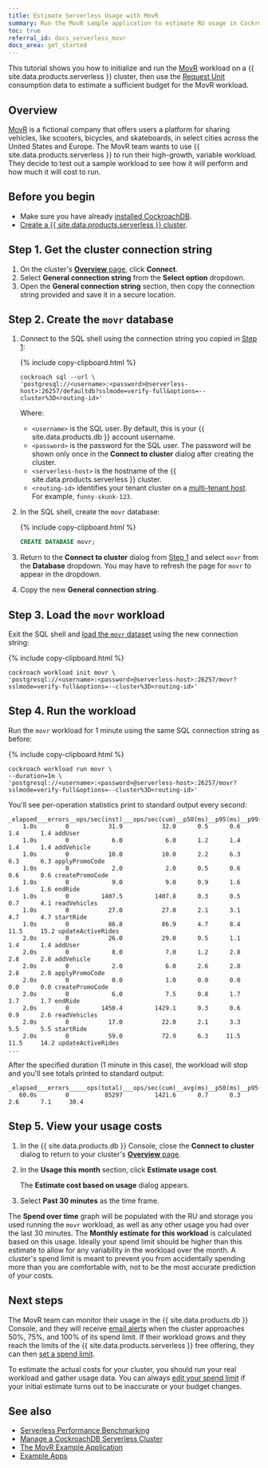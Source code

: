 ```yaml
---
title: Estimate Serverless Usage with MovR
summary: Run the MovR sample application to estimate RU usage in CockroachDB Serverless.
toc: true
referral_id: docs_serverless_movr
docs_area: get_started
---
```


This tutorial shows you how to initialize and run the [MovR](../{{site.versions["stable"]}}/movr.html) workload on a {{ site.data.products.serverless }} cluster, then use the [Request Unit](serverless-faqs.html#what-is-a-request-unit) consumption data to estimate a sufficient budget for the MovR workload.

## Overview

[MovR](../{{site.versions["stable"]}}/movr.html) is a fictional company that offers users a platform for sharing vehicles, like scooters, bicycles, and skateboards, in select cities across the United States and Europe. The MovR team wants to use {{ site.data.products.serverless }} to run their high-growth, variable workload. They decide to test out a sample workload to see how it will perform and how much it will cost to run.

## Before you begin

- Make sure you have already [installed CockroachDB](../{{site.versions["stable"]}}/install-cockroachdb.html).
- [Create a {{ site.data.products.serverless }} cluster](quickstart.html).

## Step 1. Get the cluster connection string

1. On the cluster's [**Overview** page](cluster-overview-page.html), click **Connect**.
1. Select **General connection string** from the **Select option** dropdown.
1. Open the **General connection string** section, then copy the connection string provided and save it in a secure location.

## Step 2. Create the `movr` database

1. Connect to the SQL shell using the connection string you copied in [Step 1](#step-1-get-the-cluster-connection-string):

    {% include copy-clipboard.html %}
    ~~~ shell
    cockroach sql --url \
    'postgresql://<username>:<password>@serverless-host>:26257/defaultdb?sslmode=verify-full&options=--cluster%3D<routing-id>'
    ~~~
    
    Where:
      - `<username>` is the SQL user. By default, this is your {{ site.data.products.db }} account username.
      - `<password>` is the password for the SQL user. The password will be shown only once in the **Connect to cluster** dialog after creating the cluster.
      - `<serverless-host>` is the hostname of the {{ site.data.products.serverless }} cluster.
      - `<routing-id>` identifies your tenant cluster on a [multi-tenant host](architecture.html#architecture). For example, `funny-skunk-123`.

1. In the SQL shell, create the `movr` database:

    {% include copy-clipboard.html %}
    ~~~ sql
    CREATE DATABASE movr;
    ~~~
  
1. Return to the **Connect to cluster** dialog from [Step 1](#step-1-get-the-cluster-connection-string) and select `movr` from the **Database** dropdown. You may have to refresh the page for `movr` to appear in the dropdown.

1. Copy the new **General connection string**.

## Step 3. Load the `movr` workload

Exit the SQL shell and [load the `movr` dataset](../{{site.versions["stable"]}}/cockroach-workload.html#movr-workload) using the new connection string:

  {% include copy-clipboard.html %}
  ~~~ shell
  cockroach workload init movr \
  'postgresql://<username>:<password>@serverless-host>:26257/movr?sslmode=verify-full&options=--cluster%3D<routing-id>'
  ~~~

## Step 4. Run the workload

Run the `movr` workload for 1 minute using the same SQL connection string as before:

  {% include copy-clipboard.html %}
  ~~~ shell
  cockroach workload run movr \
  --duration=1m \
  'postgresql://<username>:<password>@serverless-host>:26257/movr?sslmode=verify-full&options=--cluster%3D<routing-id>'
  ~~~

  You'll see per-operation statistics print to standard output every second:

  ~~~
  _elapsed___errors__ops/sec(inst)___ops/sec(cum)__p50(ms)__p95(ms)__p99(ms)_pMax(ms)
      1.0s        0           31.9           32.0      0.5      0.6      1.4      1.4 addUser
      1.0s        0            6.0            6.0      1.2      1.4      1.4      1.4 addVehicle
      1.0s        0           10.0           10.0      2.2      6.3      6.3      6.3 applyPromoCode
      1.0s        0            2.0            2.0      0.5      0.6      0.6      0.6 createPromoCode
      1.0s        0            9.0            9.0      0.9      1.6      1.6      1.6 endRide
      1.0s        0         1407.5         1407.8      0.3      0.5      0.7      4.1 readVehicles
      1.0s        0           27.0           27.0      2.1      3.1      4.7      4.7 startRide
      1.0s        0           86.8           86.9      4.7      8.4     11.5     15.2 updateActiveRides
      2.0s        0           26.0           29.0      0.5      1.1      1.4      1.4 addUser
      2.0s        0            8.0            7.0      1.2      2.8      2.8      2.8 addVehicle
      2.0s        0            2.0            6.0      2.6      2.8      2.8      2.8 applyPromoCode
      2.0s        0            0.0            1.0      0.0      0.0      0.0      0.0 createPromoCode
      2.0s        0            6.0            7.5      0.8      1.7      1.7      1.7 endRide
      2.0s        0         1450.4         1429.1      0.3      0.6      0.9      2.6 readVehicles
      2.0s        0           17.0           22.0      2.1      3.3      5.5      5.5 startRide
      2.0s        0           59.0           72.9      6.3     11.5     11.5     14.2 updateActiveRides
  ...
  ~~~

  After the specified duration (1 minute in this case), the workload will stop and you'll see totals printed to standard output:

  ~~~
  _elapsed___errors_____ops(total)___ops/sec(cum)__avg(ms)__p50(ms)__p95(ms)__p99(ms)_pMax(ms)__result
     60.0s        0          85297         1421.6      0.7      0.3      2.6      7.1     30.4
  ~~~
      
## Step 5. View your usage costs

1. In the {{ site.data.products.db }} Console, close the **Connect to cluster** dialog to return to your cluster's [**Overview** page](cluster-overview-page.html).

1. In the **Usage this month** section, click **Estimate usage cost**.

    The **Estimate cost based on usage** dialog appears.
    
1. Select **Past 30 minutes** as the time frame.

The **Spend over time** graph will be populated with the RU and storage you used running the `movr` workload, as well as any other usage you had over the last 30 minutes. The **Monthly estimate for this workload** is calculated based on this usage. Ideally your spend limit should be higher than this estimate to allow for any variability in the workload over the month. A cluster's spend limit is meant to prevent you from accidentally spending more than you are comfortable with, not to be the most accurate prediction of your costs.

## Next steps

The MovR team can monitor their usage in the {{ site.data.products.db }} Console, and they will receive [email alerts](alerts-page.html#configure-alerts) when the cluster approaches 50%, 75%, and 100% of its spend limit. If their workload grows and they reach the limits of the {{ site.data.products.serverless }} free offering, they can then [set a spend limit](serverless-cluster-management.html#edit-your-spend-limit).

To estimate the actual costs for your cluster, you should run your real workload and gather usage data. You can always [edit your spend limit](serverless-cluster-management.html) if your initial estimate turns out to be inaccurate or your budget changes.

## See also

- [Serverless Performance Benchmarking](serverless-benchmarking.html)
- [Manage a CockroachDB Serverless Cluster](serverless-cluster-management.html)
- [The MovR Example Application](../stable/movr.html)
- [Example Apps](../stable/example-apps.html)
